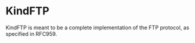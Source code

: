 KindFTP
=======

KindFTP is meant to be a complete implementation of the FTP protocol, as specified in RFC959. 